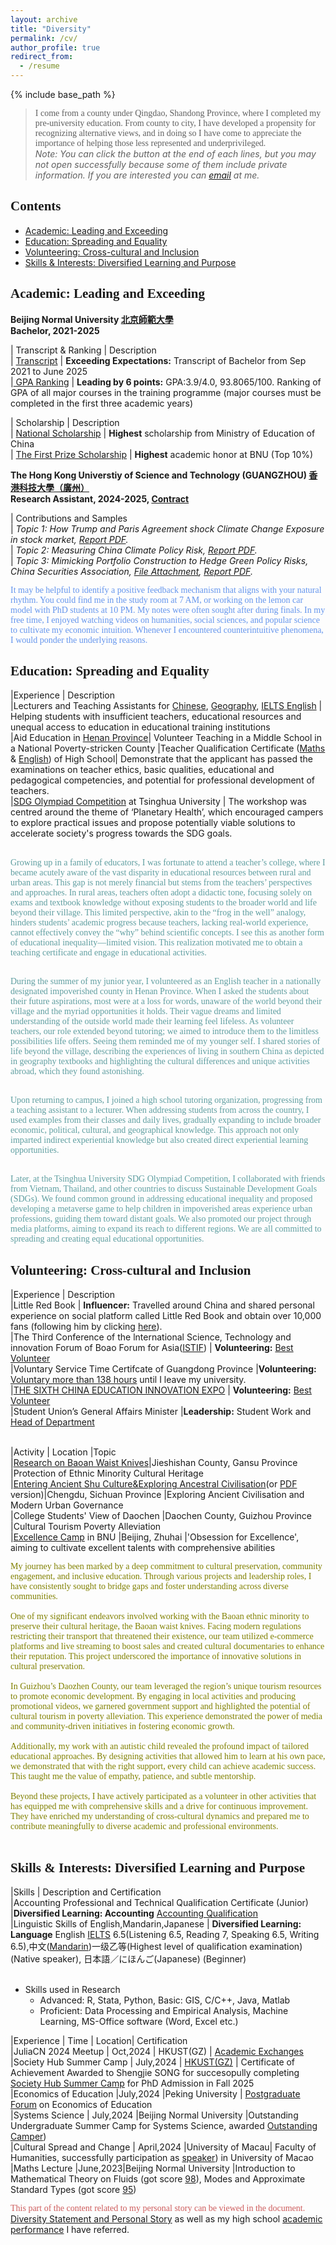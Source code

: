 ```yaml
---
layout: archive
title: "Diversity"
permalink: /cv/
author_profile: true
redirect_from:
  - /resume
---
```


{% include base_path %}

> <font face="Trebuchet MS">I come from a county under Qingdao, Shandong Province, where I completed my pre-university education. From county to city, I have developed a propensity for recognizing alternative views, and in doing so I have come to appreciate the importance of helping those less represented and underprivileged. </font> <br>
> *Note: You can click the button at the end of each lines, but you may not open successfully because some of them include private information. If you are interested you can [email](mailto:sjs@mail.bnu.edu.cn) at me.*

## <font face="ABeeZee">Contents</font>
* [Academic: Leading and Exceeding](#section1)
* [Education: Spreading and Equality](#section2)
* [Volunteering: Cross-cultural and Inclusion](#section3)
* [Skills & Interests: Diversified Learning and Purpose](#section4)

<a id="section1"></a>
## <font face="Comic Sans MS">Academic: Leading and Exceeding</font>

**Beijing Normal University [北京師範大學](https://www.bnu.edu.cn/)  <br>**
**Bachelor, 2021-2025**

| Transcript & Ranking | Description   <br>
| [Transcript]({{site.url}}/file/本科生英文成绩单.pdf)  | **Exceeding Expectations:** Transcript of Bachelor from Sep 2021 to  June 2025  <br>
|[ GPA Ranking]({{site.url}}/file/Shengjie_SONG's_Grade_at_bachalor.pdf) | **Leading by 6 points:** GPA:3.9/4.0, 93.8065/100. Ranking of GPA of all major courses in the training programme (major courses must be completed in the first three academic years)

| Scholarship                  | Description             <br>
| [National Scholarship]({{site.url}}/file/国家奖学金.pdf)          | **Highest** scholarship from Ministry of Education of China        <br>
| [The First Prize Scholarship]({{site.url}}/file/京师一等奖学金.pdf)    | **Highest** academic honor at BNU (Top 10%)    

**The Hong Kong Universtiy of Science and Technology (GUANGZHOU) [香港科技大學（廣州）](https://ugadmissions.hkust-gz.edu.cn/en/)  <br>**
**Research Assistant, 2024-2025, [Contract]({{site.url}}/file/intern_hkustgz.pdf)**

| Contributions and Samples   
| *Topic 1: How Trump and Paris Agreement shock Climate Change Exposure in stock market, [Report PDF]({{site.url}}/file/Rea_report1.pdf).* <br> 
| *Topic 2: Measuring China Climate Policy Risk, [Report PDF]({{site.url}}/file/Rea_report2.pdf).* <br>
| *Topic 3: Mimicking Portfolio Construction to Hedge Green Policy Risks, China Securities Association, [File Attachment](https://mailbnueducn-my.sharepoint.com/:f:/g/personal/sjs_mail_bnu_edu_cn/ErLLs83RNS9EgkQdp4HrzWIBVlo1xcD05i5GzfE4n0wA0w?e=fMc9nP), [Report PDF]({{site.url}}/file/hkustgz_Green_Industrial_Policy.pdf).*

<font color=CornflowerBlue face="Times New Roman">It may be helpful to identify a positive feedback mechanism that aligns with your natural rhythm. You could find me in the study room at 7 AM, or working on the lemon car model with PhD students at 10 PM. My notes were often sought after during finals. In my free time, I enjoyed watching videos on humanities, social sciences, and popular science to cultivate my economic intuition. Whenever I encountered counterintuitive phenomena, I would ponder the underlying reasons.</font>

<a id="section2"></a>
## <font face="Comic Sans MS">Education: Spreading and Equality</font>

|Experience | Description  <br>
|Lecturers and Teaching Assistants for [Chinese]({{site.url}}/file/【教育实习】乘风语文实习.pdf), [Geography]({{site.url}}/file/【教育实习】宋圣洁实习证明.pdf), [IELTS English]({{site.url}}/file/CV_engintern.pdf) | Helping students with insufficient teachers, educational resources and unequal access to education in educational training institutions <br>
|Aid Education in [Henan Province]({{site.url}}/file/EDU_Zhijiao.pdf)| Volunteer Teaching in a Middle School in a National Poverty-stricken County
|Teacher Qualification Certificate ([Maths]({{site.url}}/file/数学教师.pdf) & [English]({{site.url}}/file/英语教师.pdf)) of High School| Demonstrate that the applicant has passed the examinations on teacher ethics, basic qualities, educational and pedagogical competencies, and potential for professional development of teachers.  <br>
|[SDG Olympiad Competition]({{site.url}}/file/thu铜.pdf) at Tsinghua University | The workshop was centred around the theme of ‘Planetary Health’, which encouraged campers to explore practical issues and propose potentially viable solutions to accelerate society's progress towards the SDG goals. <br> <br>

<font color=CadetBlue face="Times New Roman">Growing up in a family of educators, I was fortunate to attend a teacher’s college, where I became acutely aware of the vast disparity in educational resources between rural and urban areas. This gap is not merely financial but stems from the teachers’ perspectives and approaches. In rural areas, teachers often adopt a didactic tone, focusing solely on exams and textbook knowledge without exposing students to the broader world and life beyond their village. This limited perspective, akin to the “frog in the well” analogy, hinders students’ academic progress because teachers, lacking real-world experience, cannot effectively convey the “why” behind scientific concepts. I see this as another form of educational inequality—limited vision. This realization motivated me to obtain a teaching certificate and engage in educational activities. <br> <br>

During the summer of my junior year, I volunteered as an English teacher in a nationally designated impoverished county in Henan Province. When I asked the students about their future aspirations, most were at a loss for words, unaware of the world beyond their village and the myriad opportunities it holds. Their vague dreams and limited understanding of the outside world made their learning feel lifeless. As volunteer teachers, our role extended beyond tutoring; we aimed to introduce them to the limitless possibilities life offers. Seeing them reminded me of my younger self. I shared stories of life beyond the village, describing the experiences of living in southern China as depicted in geography textbooks and highlighting the cultural differences and unique activities abroad, which they found astonishing. <br> <br>

Upon returning to campus, I joined a high school tutoring organization, progressing from a teaching assistant to a lecturer. When addressing students from across the country, I used examples from their classes and daily lives, gradually expanding to include broader economic, political, cultural, and geographical knowledge. This approach not only imparted indirect experiential knowledge but also created direct experiential learning opportunities. <br> <br>

Later, at the Tsinghua University SDG Olympiad Competition, I collaborated with friends from Vietnam, Thailand, and other countries to discuss Sustainable Development Goals (SDGs). We found common ground in addressing educational inequality and proposed developing a metaverse game to help children in impoverished areas experience urban professions, guiding them toward distant goals. We also promoted our project through media platforms, aiming to expand its reach to different regions. We are all committed to spreading and creating equal educational opportunities.</font> 

<a id="section3"></a>
## <font face="Comic Sans MS">Volunteering: Cross-cultural and Inclusion</font>

|Experience | Description <br>
|Little Red Book | **Influencer:** Travelled around China and shared personal experience on social platform called Little Red Book and obtain over 10,000 fans (following him by clicking [here](https://www.xiaohongshu.com/user/profile/619e2dd9000000001000afa2?xhsshare=CopyLink&appuid=619e2dd9000000001000afa2&apptime=1718706118&share_id=94e7a172ea274f2d8a05a0a083ca32af)).   <br>
|The Third Conference of the lnternational Science, Technology and innovation Forum of Boao Forum for Asia([ISTIF](https://www.boaoforum.org/themed/istif/2023/index_1.html)) | **Volunteering:** [Best Volunteer]({{site.url}}/file/2023年10月+优秀志愿者+博鳌亚洲论坛.pdf) <br>
|Voluntary Service Time Certifcate of Guangdong Province |**Volunteering:** [Voluntary more than 138 hours]({{site.url}}/file/VOL_volunteer.pdf)  until I leave my university. <br>
|[THE SIXTH CHINA EDUCATION INNOVATION EXPO](https://news.bnu.edu.cn/zx/ttgz/2091c3219be24fb8b3ad5fdab16d93ce.htm) | **Volunteering:** [Best Volunteer]({{site.url}}/file/教博会.pdf) <br>
|Student Union’s General Affairs Minister |**Leadership:** Student Work and [Head of Department]({{site.url}}/file/教育培训部部门负责人证明.pdf) <br> <br>

|Activity | Location |Topic <br>
|[Research on Baoan Waist Knives]({{site.url}}/file/VOU_Gansu.pdf)|Jieshishan County, Gansu Province |Protection of Ethnic Minority Cultural Heritage <br>
|[Entering Ancient Shu Culture&Exploring Ancestral Civilisation](https://mp.weixin.qq.com/s/PefKn-BtHiRaCo-bHN69mQ)(or [PDF]({{site.url}}/file/VOU_Chengdu.pdf) version)|Chengdu, Sichuan Province |Exploring Ancient Civilisation and Modern Urban Governance  <br>
|College Students' View of Daochen |Daochen County, Guizhou Province |Cultural Tourism Poverty Alleviation <br>
|[Excellence Camp]({{site.url}}/file/卓越训练营.pdf) in BNU |Beijing, Zhuhai |'Obsession for Excellence', aiming to cultivate excellent talents with comprehensive abilities

<font color=Olive face="Times New Roman">My journey has been marked by a deep commitment to cultural preservation, community engagement, and inclusive education. Through various projects and leadership roles, I have consistently sought to bridge gaps and foster understanding across diverse communities. <br> <br>
One of my significant endeavors involved working with the Baoan ethnic minority to preserve their cultural heritage, the Baoan waist knives. Facing modern regulations restricting their transport that threatened their existence, our team utilized e-commerce platforms and live streaming to boost sales and created cultural documentaries to enhance their reputation. This project underscored the importance of innovative solutions in cultural preservation. <br> <br>
In Guizhou’s Daozhen County, our team leveraged the region’s unique tourism resources to promote economic development. By engaging in local activities and producing promotional videos, we garnered government support and highlighted the potential of cultural tourism in poverty alleviation. This experience demonstrated the power of media and community-driven initiatives in fostering economic growth. <br> <br>
Additionally, my work with an autistic child revealed the profound impact of tailored educational approaches. By designing activities that allowed him to learn at his own pace, we demonstrated that with the right support, every child can achieve academic success. This taught me the value of empathy, patience, and subtle mentorship. <br> <br>
Beyond these projects, I have actively participated as a volunteer in other activities that has equipped me with comprehensive skills and a drive for continuous improvement. They have enriched my understanding of cross-cultural dynamics and prepared me to contribute meaningfully to diverse academic and professional environments.  <br> <br> </font>

<a id="section4"></a>
## <font face="Comic Sans MS">Skills & Interests: Diversified Learning and Purpose</font>

|Skills | Description and Certification <br>
|Accounting Professional and Technical Qualification Certificate (Junior) |**Diversified Learning: Accounting** [Accounting Qualification]({{site.url}}/file/初级会计.pdf) <br>
|Linguistic Skills of English,Mandarin,Japanese | **Diversified Learning: Language** English [IELTS]({{site.url}}/file/雅思成绩单.pdf) 6.5(Listening 6.5, Reading 7, Speaking 6.5, Writing 6.5),中文([Mandarin]({{site.url}}/file/普通话一级乙等.pdf))一级乙等(Highest level of qualification examination) (Native speaker), 日本語／にほんご(Japanese) (Beginner) <br> <br>

* Skills used in Research
  * Advanced: R, Stata, Python, Basic: GIS, C/C++, Java, Matlab
  * Proficient: Data Processing and Empirical Analysis, Machine Learning, MS-Office software (Word, Excel etc.)

|Experience | Time | Location| Certification <br>
|JuliaCN 2024 Meetup | Oct,2024 | HKUST(GZ) | [Academic Exchanges](https://mailbnueducn-my.sharepoint.com/:b:/g/personal/sjs_mail_bnu_edu_cn/EdTNYaiZvLdForoCEdbDmjcBBVbP-7OlcaeRCmc2fDnqrA?e=E02Cmd) <br>
|Society Hub Summer Camp | July,2024 | [HKUST(GZ)](https://mp.weixin.qq.com/s/atLUJUpZpj7wqW6ebPvHBw) | Certificate of Achievement Awarded to Shengjie SONG for succesopully completing [Society Hub Summer Camp]({{site.url}}/file/HKUST(GZ).pdf) for PhD Admission in Fall 2025 <br>
|Economics of Education |July,2024 |Peking University | [Postgraduate Forum]({{site.url}}/file/pku教育经济加密.pdf) on Economics of Education <br>
|Systems Science | July,2024 |Beijing Normal University |Outstanding Undergraduate Summer Camp for Systems Science, awarded [Outstanding Camper]({{site.url}}/file/系统科学学院优秀营员.pdf)) <br>
|Cultural Spread and Change | April,2024 |University of Macau| Faculty of Humanities, successfully participation as [speaker]({{site.url}}/file/澳门大学.pdf)) in University of Macao <br>
|Maths Lecture |June,2023|Beijing Normal University |Introduction to Mathematical Theory on Fluids (got score [98]({{site.url}}/file/数学系列讲座3.pdf)), Modes and Approximate Standard Types (got score [95]({{site.url}}/file/数学系列讲座1.pdf))

<font color=IndianRed face="Times New Roman"> This part of the content related to my personal story can be viewed in the document.</font> [Diversity Statement and Personal Story]({{site.url}}/file/CV_Div.pdf) as well as my high school [academic performance]({{site.url}}/file/gaokao.pdf) I have referred.
